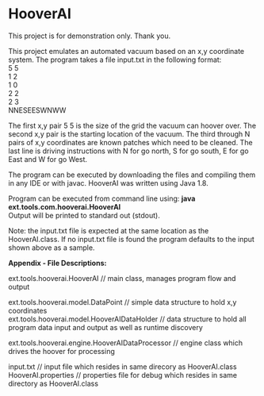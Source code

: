 # HooverAI
This project is for demonstration only.  Thank you.

This project emulates an automated vacuum based on an x,y coordinate system.  The program takes a file input.txt in the following format:<br>
5 5<br>
1 2<br>
1 0<br>
2 2<br>
2 3<br>
NNESEESWNWW<br>

The first x,y pair 5 5 is the size of the grid the vacuum can hoover over.
The second x,y pair is the starting location of the vacuum.
The third  through N pairs of x,y coordinates are known patches which need to be cleaned.
The last line is driving instructions with N for go north, S for go south, E for go East and W for go West.

The program can be executed by downloading the files and compiling them in any IDE or with javac.  HooverAI was written using Java 1.8.

Program can be executed from command line using: <b>java ext.tools.com.hooverai.HooverAI</b> <br>
Output will be printed to standard out (stdout).

Note: the input.txt file is expected at the same location as the HooverAI.class.  If no input.txt file is found the program defaults to the input shown above as a sample.



<b>Appendix - File Descriptions:</b>


ext.tools.hooverai.HooverAI  // main class, manages program flow and output<br>

ext.tools.hooverai.model.DataPoint // simple data structure to hold x,y coordinates<br>
ext.tools.hooverai.model.HooverAIDataHolder // data structure to hold all program data input and output as well as runtime discovery<br>

ext.tools.hooverai.engine.HooverAIDataProcessor // engine class which drives the hoover for processing<br>

input.txt  // input file which resides in same direcory as HooverAI.class<br>
HooverAI.properties // properties file for debug which resides in same directory as HooverAI.class<br>



